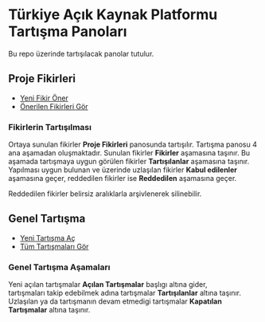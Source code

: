 # Türkiye Açık Kaynak Platformu Tartışma Panoları

Bu repo üzerinde tartışılacak panolar tutulur.

## Proje Fikirleri

- [Yeni Fikir Öner](https://github.com/acikkaynakplatformu/tartisma/issues/new?projects=acikkaynakplatformu/tartisma/1&template=yeni-fikir.md)
- [Önerilen Fikirleri Gör](https://github.com/acikkaynakplatformu/tartisma/projects/1)

### Fikirlerin Tartışılması

Ortaya sunulan fikirler **Proje Fikirleri** panosunda tartışılır. Tartışma panosu 4 ana aşamadan oluşmaktadır. Sunulan fikirler **Fikirler** aşamasına taşınır. Bu aşamada tartışmaya uygun görülen fikirler **Tartışılanlar** aşamasına taşınır. Yapılması uygun bulunan ve üzerinde uzlaşılan fikirler **Kabul edilenler** aşamasına geçer, reddedilen fikirler ise **Reddedilen** aşamasına geçer.

Reddedilen fikirler belirsiz aralıklarla arşivlenerek silinebilir.

## Genel Tartışma

- [Yeni Tartışma Aç](https://github.com/acikkaynakplatformu/tartisma/issues/new?projects=acikkaynakplatformu/tartisma/2)
- [Tüm Tartışmaları Gör](https://github.com/acikkaynakplatformu/tartisma/projects/2)

### Genel Tartışma Aşamaları

Yeni açılan tartışmalar **Açılan Tartışmalar** başlıgı altına gider, tartışmaları takip edebilmek adına tartışmalar **Tartışılanlar** altına taşınır. Uzlaşılan ya da tartışmanın devam etmedigi tartışmalar **Kapatılan Tartışmalar** altına taşınır.
